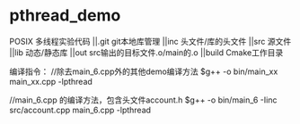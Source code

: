 # pthread_demo
POSIX 多线程实验代码
||.git git本地库管理
||inc 头文件/库的头文件
||src 源文件
||lib 动态/静态库
||out src输出的目标文件.o/main的.o
||build Cmake工作目录

编译指令：
//除去main_6.cpp外的其他demo编译方法
$g++ -o bin/main_xx main_xx.cpp -lpthread

//main_6.cpp 的编译方法，包含头文件account.h
$g++ -o bin/main_6 -Iinc src/account.cpp main_6.cpp -lpthread